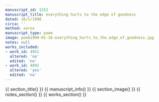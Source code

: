 ```yaml
---
manuscript_id: 1252
manuscript_title: everything hurts to the edge of goodness
dated: 16/1/1990
circa: ''
method: xerox
manuscript_type: poem
image: poem1990-01-16-everything_hurts_to_the_edge_of_goodness.jpg
notes: null
works_included:
- work_id: 4951
  altered: 'no'
  edited: 'no'
- work_id: 4092
  altered: 'yes'
  edited: 'no'
---
```


{{ section_title() }}
{{ manuscript_info() }}
{{ section_image() }}
{{ notes_section() }}
{{ works_section() }}
